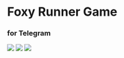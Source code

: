 # Foxy Runner Game
### for Telegram

![](http://s.twosphere.ru/screenshots/11-02-16_05-21-40.png)
![](http://s.twosphere.ru/screenshots/10-15-16_21-13-33.png)
![](http://s.twosphere.ru/screenshots/11-02-16_05-22-33.png)
